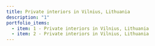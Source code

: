 ```yaml
---
title: Private interiors in Vilnius, Lithuania
description: "1"
portfolio_items:
  - item: 1 - Private interiors in Vilnius, Lithuania
  - item: 2 - Private interiors in Vilnius, Lithuania
---
```

